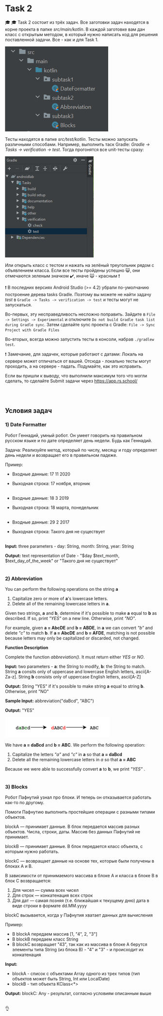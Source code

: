 # Task 2
:mortar_board: :mortar_board: Task 2 состоит из трёх задач. Все заготовки задач находятся в корне проекта в папке *src/main/kotlin*. В каждой заготовке вам дан класс с открытым методом, в который нужно написать код для решения поставленной задачи. Все - как и для Task 1.

<img alt="structure_of_tasks" src="/images/img1.png" />

Тесты находятся в папке *src/test/kotlin*. Тесты можно запускать различными способами. Например, выполнить таск Gradle: *Gradle -> Tasks -> verification -> test*. Тогда прогонятся все unit-тесты сразу:

<img alt="launch test via Gradle" src="/images/img_5.PNG" />

Или открыть класс с тестом и нажать на зелёный треугольник рядом с объявлением класса. Если все тесты пройдены успешно :smiley_cat:, они отмечаются зеленым значком :heavy_check_mark:, иначе :scream_cat: - красным :heavy_exclamation_mark:

:exclamation: В последних версиях Android Studio (>= 4.2) убрали по-умолчанию построение дерева tasks Gradle. Поэтому вы можете не найти задачу *test* в `Gradle -> Tasks -> verification -> test` и тесты могут не запускаться.

Во-первых, эту несправедливость несложно поправить. Зайдите в `File -> Settings -> Experimental` и отключите `Do not build Gradle task list during Gradle sync`. Затем сделайте sync проекта с Gradle: `File -> Sync Project with Gradle Files`

Во-вторых, всегда можно запустить тесты в консоли, набрав `./gradlew test`.

:exclamation: Замечание, для задачек, которые работают с датами: Локаль на сервере может отличаться от вашей. Отсюда - локально тесты могут проходить, а на сервере - падать. Подумайте, как это исправить.

Если вы пришли к выводу, что выполнили максимум того что могли сделать, то сделайте Submit задачи через 
https://app.rs.school/

</br></br>

## Условия задач

### 1) Date Formatter

Робот Геннадий, умный робот. Он умеет говорить на правильном русском языке и по дате определяет день недели. Будь как Геннадий.

Задача:
Реализуйте метод, который по числу, месяцу и году определяет день недели и возвращает его в правильном падеже.

Пример:

- Входные данные: 17 11 2020
- Выходная строка: 17 ноября, вторник
</br></br>

- Входные данные: 18 3 2019
- Выходная строка: 18 марта, понедельник
</br></br>

- Входные данные: 29 2 2017
- Выходная строка: Такого дня не существует
</br></br>


**Input:** three parameters - day: String, month: String, year: String

**Output:** text representation of Date - "$day $text_month, $text_day_of_the_week" or "Такого дня не существует" 
</br></br>

### 2) Abbreviation

You can perform the following operations on the string **a** 

1. Capitalize zero or more of **a**'s lowercase letters.
2. Delete all of the remaining lowercase letters in **a**.

Given two strings, **a** and **b**, determine if it's possible to make **a** equal to **b** as described. If so, print *"YES"* on a new line. Otherwise, print *"NO"*.

For example, given **a = AbcDE** and **b = ABDE**, in **a** we can convert *"b"* and delete *"c"* to match **b**. If **a = AbcDE** and **b = AFDE**, matching is not possible because letters may only be capitalized or discarded, not changed.

**Function Description**

Complete the function *abbreviation()*. It must return either *YES* or *NO*.


**Input:** two parameters - **a**: the String to modify, **b**: the String to match. String **a** consits only of uppercase and lowercase English letters, ascii[A-Za-z]. String **b** consists only of uppercase English letters, ascii[A-Z]

**Output:** String "YES" if it's possible to make string **a** equal to string **b**. Otherwise, print "NO" 

**Sample Input:** abbreviation("daBcd", "ABC")

**Output:** "YES"

<img alt="abbreviation" src="/images/img3.PNG" />

We have **a = daBcd** and **b = ABC**. We perform the following operation:
1. Capitalize the letters *"a"* and *"c"* in **a** so that **a = daBcd**
2. Delete all the remaining lowercase letters in *a* so that **a = ABC**

Because we were able to successfully convert **a** to **b**, we print *"YES"* .
</br></br>

### 3) Blocks

Робот Пафнутий узнал про блоки. И теперь он отказывается работать как-то по другому.

Помоги Пафнутию выполнить простейшие операции с разными типами объектов.

blockA — принимает данные. В блок передается массив разных объектов. Числа, строки, даты. Массив без данных Пафнутий не принимает.

blockB — принимает данные. В блок передается класс объекта, с которым нужно работать.

blockC — возвращает данные на основе тех, которые были получены в блоках A и B.

В зависимости от принимаемого массива в блоке A и класса в блоке B в блок C возвращается:
1. Для чисел — сумма всех чисел
2. Для строк — конкатенация всех строк
3. Для дат — самая позняя (т.е. ближайшая к текущему дню) дата в виде строки в формате dd.MM.yyyy

blockC вызывается, когда у Пафнутия хватает данных для вычисления

Пример:
- В blockA передаем массив [1, "4", 2, "3"]
- В blockB передаем класс String
- В blockC возвращает "43", так как из массива в блоке А берутся элементы типа String (из блока B) - "4" и "3" - и происходит их конкатенация

**Input:** 
- blockA - cписок с объектами Array одного из трех типов (тип объектов может быть String, Int или LocalDate)
- blockB - тип объекта KClass<*>
  
**Output:** blockC: Any - результат, согласно условиям описанным выше
</br></br>

:ok_hand:

